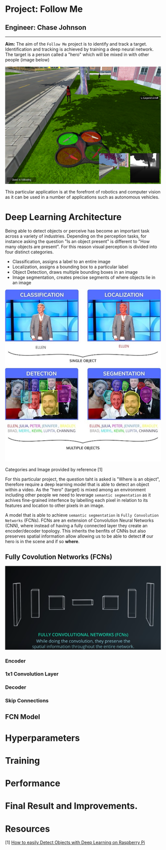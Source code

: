 # Project: Follow Me

## Engineer: Chase Johnson

---
[//]: # (Image References)

[image1]: ./images/following.png
[image2]: ./images/object_detection_types.jpeg
[image3]: ./images/fcn_structure.png


**Aim:**  The aim of the `Follow Me` project is to identify and track a target. Identification and tracking is achieved by training a deep neural network. The target is a person called a "hero" which will be mixed in with other people (image below)

![alt text][image1]

This particular application is at the forefront of robotics and computer vision as it can be used in a number of applications such as autonomous vehicles.

# Deep Learning Architecture
Being able to detect objects or perceive has become an important task across a variety of industries. Depending on the perception tasks, for instance asking the question "Is an object present" is different to "How many objects are present". For this reason visual perception is divided into four distinct categories.

- Classification, assigns a label to an entire image
- Localization, assigns a bounding box to a particular label
- Object Detection, draws multiple bounding boxes in an image
- Image segmentation, creates precise segments of where objects lie in an image

![alt text][image2]

Categories and Image provided by reference [1]

For this particular project, the question taht is asked is "Where is an object", therefore require a deep learning model that is able to detect an object within a video. As the "hero" (target) is mixed among an environment including other people we need to leverage `semantic segmentation` as it achives fine-grained interfence by labelling each pixel in relation to its features and location to other pixels in an image.

A model that is able to achieve `semantic segmentation` is `Fully Convolution Networks` (FCNs). FCNs are an extension of Convolution Neural Networks (CNN), where instead of having a fully connected layer they create an encoder/decoder topology. This inherits the benfits of CNNs but also preserves spatial information allow allowing us to be able to detect **if** our hero is in the scene and if so **where**.

## Fully Covolution Networks (FCNs)

![alt text][image3]

### Encoder

### 1x1 Convolution Layer

### Decoder

### Skip Connections

## FCN Model

# Hyperparameters


# Training


# Performance


# Final Result and Improvements.

# Resources
[1] [How to easily Detect Objects with Deep Learning on Raspberry Pi](https://medium.com/nanonets/how-to-easily-detect-objects-with-deep-learning-on-raspberrypi-225f29635c74?fbclid=IwAR2eEoHgWOsdErlzY4HOvmeord_5gw-0q4O8BWUHR-R_LIVrNmubfVWzXmQ)